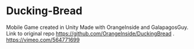 # Ducking-Bread

Mobile Game created in Unity
Made with OrangeInside and GalapagosGuy.
Link to original repo https://github.com/OrangeInside/DuckingBread .
https://vimeo.com/564771699
